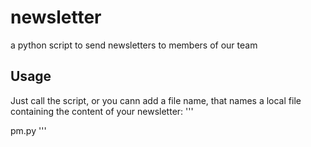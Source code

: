 # newsletter
a python script to send newsletters to members of our team


## Usage

Just call the script, or you cann add a file name, that names a local file containing the
content of your newsletter:
'''

  pm.py <contentfile>
  '''
  





